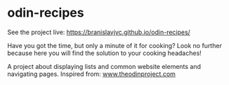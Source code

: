 # odin-recipes

See the project live: https://branislavjvc.github.io/odin-recipes/

Have you got the time, but only a minute of it for cooking? Look no further because here you will find the solution to your cooking headaches!

A project about displaying lists and common website elements and navigating pages.
Inspired from: www.theodinproject.com
